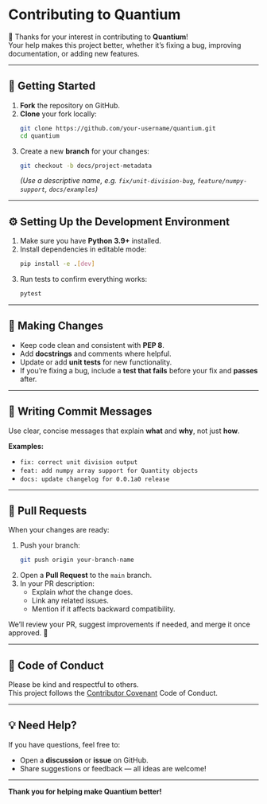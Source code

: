 # Contributing to Quantium

🎉 Thanks for your interest in contributing to **Quantium**!  
Your help makes this project better, whether it’s fixing a bug, improving documentation, or adding new features.

---

## 🧩 Getting Started

1. **Fork** the repository on GitHub.  
2. **Clone** your fork locally:
   ```bash
   git clone https://github.com/your-username/quantium.git
   cd quantium
   ```
3. Create a new **branch** for your changes:
   ```bash
   git checkout -b docs/project-metadata
   ```
   *(Use a descriptive name, e.g. `fix/unit-division-bug`, `feature/numpy-support`, `docs/examples`)*

---

## ⚙️ Setting Up the Development Environment

1. Make sure you have **Python 3.9+** installed.
2. Install dependencies in editable mode:
   ```bash
   pip install -e .[dev]
   ```
3. Run tests to confirm everything works:
   ```bash
   pytest
   ```

---

## 🧠 Making Changes

- Keep code clean and consistent with **PEP 8**.
- Add **docstrings** and comments where helpful.
- Update or add **unit tests** for new functionality.
- If you’re fixing a bug, include a **test that fails** before your fix and **passes** after.

---

## 🧾 Writing Commit Messages

Use clear, concise messages that explain **what** and **why**, not just **how**.

**Examples:**
- `fix: correct unit division output`
- `feat: add numpy array support for Quantity objects`
- `docs: update changelog for 0.0.1a0 release`

---

## 🧱 Pull Requests

When your changes are ready:
1. Push your branch:
   ```bash
   git push origin your-branch-name
   ```
2. Open a **Pull Request** to the `main` branch.
3. In your PR description:
   - Explain *what* the change does.
   - Link any related issues.
   - Mention if it affects backward compatibility.

We’ll review your PR, suggest improvements if needed, and merge it once approved. 💪

---

## 🧭 Code of Conduct

Please be kind and respectful to others.  
This project follows the [Contributor Covenant](https://www.contributor-covenant.org/) Code of Conduct.

---

## 💡 Need Help?

If you have questions, feel free to:
- Open a **discussion** or **issue** on GitHub.
- Share suggestions or feedback — all ideas are welcome!

---

**Thank you for helping make Quantium better!**
